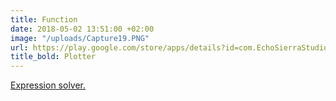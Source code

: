 ```yaml
---
title: Function
date: 2018-05-02 13:51:00 +02:00
image: "/uploads/Capture19.PNG"
url: https://play.google.com/store/apps/details?id=com.EchoSierraStudio.Simple_Function_Plotter
title_bold: Plotter
---
```


[Expression solver.](https://esstudio.site/SimpleFunctionPlotter/)
